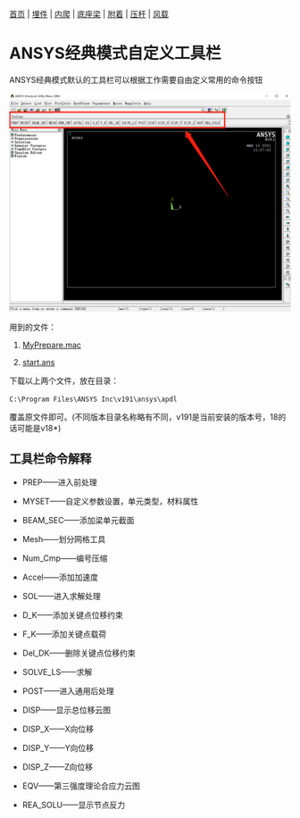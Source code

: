 [首页](./readme.md) | [埋件](./埋件计算类.md) | [内爬](./内爬计算.md) | [底座梁](./底座梁计算.md) | [附着](./附着计算.md) | [压杆](./压杆校核.md) | [风载](./风载.md)

# ANSYS经典模式自定义工具栏

ANSYS经典模式默认的工具栏可以根据工作需要自由定义常用的命令按钮

![toolbar](./images/toolbar.png)



用到的文件：

1. [MyPrepare.mac](./macs/MyPrepare.mac)

2. [start.ans](./macs/start.ans)

下载以上两个文件，放在目录：

`C:\Program Files\ANSYS Inc\v191\ansys\apdl`

覆盖原文件即可。(不同版本目录名称略有不同，v191是当前安装的版本号，18的话可能是v18*)

## 工具栏命令解释

* PREP——进入前处理

* MYSET——自定义参数设置，单元类型，材料属性

* BEAM_SEC——添加梁单元截面

* Mesh——划分网格工具

* Num_Cmp——编号压缩

* Accel——添加加速度

* SOL——进入求解处理

* D_K——添加关键点位移约束

* F_K——添加关键点载荷

* Del_DK——删除关键点位移约束

* SOLVE_LS——求解

* POST——进入通用后处理

* DISP——显示总位移云图

* DISP_X——X向位移

* DISP_Y——Y向位移

* DISP_Z——Z向位移

* EQV——第三强度理论合应力云图

* REA_SOLU——显示节点反力

